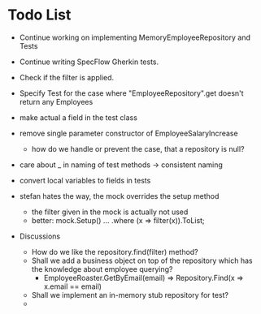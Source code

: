 ﻿# Todo List

- Continue working on implementing MemoryEmployeeRepository and Tests
- Continue writing SpecFlow Gherkin tests.
- Check if the filter is applied.
- Specify Test for the case where "EmployeeRepository".get doesn't return any Employees
- make actual a field in the test class
- remove single parameter constructor of EmployeeSalaryIncrease
  - how do we handle or prevent the case, that a repository is null?
- care about _ in naming of test methods -> consistent naming
- convert local variables to fields in tests

- stefan hates the way, the mock overrides the setup method
  - the filter given in the mock is actually not used
  - better: mock.Setup() ... .where (x => filter(x)).ToList;

- Discussions
  - How do we like the repository.find(filter) method?
  - Shall we add a business object on top of the repository which has the knowledge about employee querying?
    - EmployeeRoaster.GetByEmail(email) => Repository.Find(x => x.email == email)
  - Shall we implement an in-memory stub repository for test?
  - 

